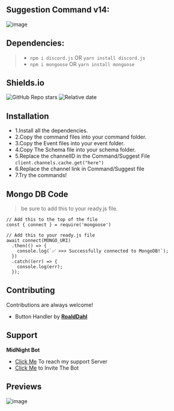 ## **Suggestion Command v14**:

![image](https://user-images.githubusercontent.com/94427416/195375759-9e3aa213-11bf-442a-a50f-353a19255ce6.png)


## **Dependencies**:
> - `npm i discord.js` OR `yarn install discord.js`
> - `npm i mongoose` OR `yarn install mongoose`

## **Shields.io**
![GitHub Repo stars](https://img.shields.io/github/stars/whois-MidNight/Suggest-Cmd-v14?style=for-the-badge)
![Relative date](https://img.shields.io/date/1665583200?style=for-the-badge)
## Installation

- 1.Install all the dependencies.     
- 2.Copy the command files into your command folder.  
- 3.Copy the Event files into your event folder.  
- 4.Copy The Schema file into your schema folder.    
- 5.Replace the channelID in the Command/Suggest File `client.channels.cache.get("here")` 
- 6.Replace the channel link in Command/Suggest file 
- 7.Try the commands!
## Mongo DB Code
> be sure to add this to your ready.js file.    

    // Add this to the top of the file
    const { connect } = require('mongoose')
    
    // Add this to your ready.js file
    await connect(MONGO_URI)
      .then(() => {
        console.log(`✅ >>> Successfully connected to MongoDB!`);
      })
      .catch((err) => {
        console.log(err);
      });

## Contributing

Contributions are always welcome!

- Button Handler by **[RoaldDahl](https://github.com/RoaldDahl/Button-Handler)**
    

## Support

**MidNight Bot**
- [Click Me](https://discord.gg/aXnJp96cUz) To reach my support Server
- [Click Me](https://discord.com/api/oauth2/authorize?client_id=933628005987795035&permissions=1426197654646&scope=bot%20applications.commands) to Invite The Bot

## Previews
![image](https://user-images.githubusercontent.com/94427416/195374990-c6d075b4-90ff-491e-86fe-df680e02f060.png)
